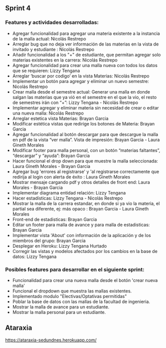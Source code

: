 ## Sprint 4

### Features y actividades desarrolladas:

* Agregar funcionalidad para agregar una materia existente a la instancia de la malla actual: Nicolás Restrepo
* Arreglar bug que no deja ver información de las materias en la vista de invitado y estudiante : Nicolás Restrepo
* Añadir funcionalidad a los "+" de estudiante, que permitan agregar solo materias existentes en la carrera: Nicolás Restrepo
* Agregar funcionalidad para crear una malla nueva con todos los datos que se requieren: Lizzy Tengana
* Arreglar ‘buscar por codigo’ en la vista Materias: Nicolás Restrepo
* Implementar un botón para agregar y eliminar un nuevo semestre: Nicolás Restrepo
* Crear malla desde el semestre actual: Generar una malla en donde salgan las materias que ya vió en el semestre en el que la vio, el resto de semestres irán con “+”: Lizzy Tengana - Nicolás Restrepo
* Implementar agregar y eliminar materia sin necesidad de crear o editar una nueva malla: Nicolás Restrepo
* Arreglar estetica vista Materias: Brayan Garcia
* Modificar estética vistas que redirige los botones de Materia: Brayan Garcia
* Agregar funcionalidad al botón descargar para que descargue la malla en pdf de la vista “ver malla”. Vista de impresión: Brayan Garcia - Laura Gineth Morales
* Modificar footer para malla personal, con un botón “materias faltantes”, “descargar” y “ayuda”: Brayan Garcia
* Hacer funcional el drop down para que muestre la malla seleccionada: Laura Gineth Morales - Brayan Garcia
* Agregar bug 'errores al registrarse' y 'al registrarse correctamente que redirija al login con alerta de éxito : Laura Gineth Morales
* Mostrar mensaje cargando pdf y otros detalles de front end: Laura Morales - Brayan Garcia
* Implementar diagrama entidad relación: Lizzy Tengana
* Hacer estadísticas: Lizzy Tengana - Nicolás Restrepo
* Mostrar la malla de la carrera estandar, en donde si ya vio la materia, el partial sea diferente, ej: más opaco : Brayan Garcia - Laura Gineth Morales
* Front-end de estadisticas: Brayan Garcia
* Editar un footer para malla de avance y para malla de estadisticas: Brayan Garcia
* Implementar vista 'About' con información de la aplicación y de los miembros del grupo: Brayan Garcia
* Desplegar en Heroku: Lizzy Tengana Hurtado
* Corregir las vistas y modelos afectados por los cambios en la base de datos: Lizzy Tengana

### Posibles features para desarrollar en el siguiente sprint: 

* Funcionalidad para crear una nueva malla desde el botón 'crear nueva malla'
* Funcional el dropdown que muestra las mallas existentes.
* Implementado modulo "Electivas/Optativas permitidas"
* Poblar la base de datos con las mallas de la facultad de ingenieria. 
* Mostrar la malla de avance para un estudiante.
* Mostrar la malla personal para un estudiante.

## Ataraxia

https://ataraxia-sedundnes.herokuapp.com/
